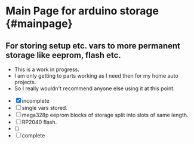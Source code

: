 Main Page for arduino storage                         {#mainpage}
============

## For storing setup etc. vars to more permanent storage like eeprom, flash etc.

* This is a work in progress.
* I am only getting to parts working as I need then for my home auto projects.
* So I really wouldn't recommend anyone else using it at this point.

- [x] incomplete
- [ ] single vars stored.
- [ ] mega328p eeprom blocks of storage split into slots of same length.
- [ ] RP2040 flash.
- [ ] 
- [ ] complete